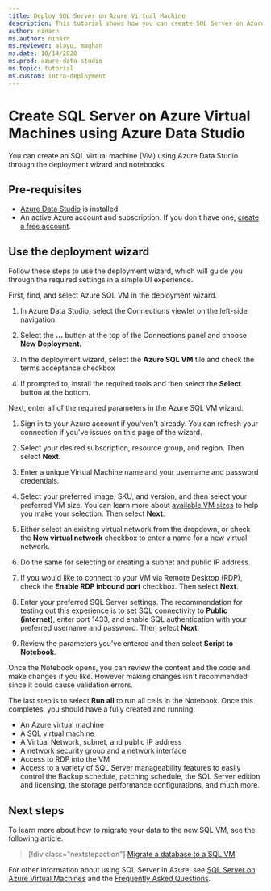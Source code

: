 ```yaml
---
title: Deploy SQL Server on Azure Virtual Machine
description: This tutorial shows how you can create SQL Server on Azure Virtual Machines
author: ninarn
ms.author: ninarn
ms.reviewer: alayu, maghan
ms.date: 10/14/2020
ms.prod: azure-data-studio
ms.topic: tutorial
ms.custom: intro-deployment
---
```


# Create SQL Server on Azure Virtual Machines using Azure Data Studio

You can create an SQL virtual machine (VM) using Azure Data Studio through the deployment wizard and notebooks.

## Pre-requisites

- [Azure Data Studio](download-azure-data-studio.md) is installed
- An active Azure account and subscription. If you don't have one, [create a free account](https://azure.microsoft.com/free/).

## Use the deployment wizard

Follow these steps to use the deployment wizard, which will guide you through the required settings in a simple UI experience.

First, find, and select Azure SQL VM in the deployment wizard.

1. In Azure Data Studio, select the Connections viewlet on the left-side navigation.

2. Select the **...** button at the top of the Connections panel and choose **New Deployment.**

3. In the deployment wizard, select the **Azure SQL VM** tile and check the terms acceptance checkbox

4. If prompted to, install the required tools and then select the **Select** button at the bottom.

Next, enter all of the required parameters in the Azure SQL VM wizard.

1. Sign in to your Azure account if you'ven't already. You can refresh your connection if you've issues on this page of the wizard.

2. Select your desired subscription, resource group, and region. Then select **Next**.

3. Enter a unique Virtual Machine name and your username and password credentials.

4. Select your preferred image, SKU, and version, and then select your preferred VM size. You can learn more about [available VM sizes](/azure/virtual-machines/sizes) to help you make your selection. Then select **Next**.

5. Either select an existing virtual network from the dropdown, or check the **New virtual network** checkbox to enter a name for a new virtual network.

6. Do the same for selecting or creating a subnet and public IP address.

7. If you would like to connect to your VM via Remote Desktop (RDP), check the **Enable RDP inbound port** checkbox. Then select **Next**.

8. Enter your preferred SQL Server settings. The recommendation for testing out this experience is to set SQL connectivity to **Public (internet)**, enter port 1433, and enable SQL authentication with your preferred username and password. Then select **Next**.

9. Review the parameters you've entered and then select **Script to Notebook**.

Once the Notebook opens, you can review the content and the code and make changes if you like. However making changes isn't recommended since it could cause validation errors.

The last step is to select **Run all** to run all cells in the Notebook. Once this completes, you should have a fully created and running:

- An Azure virtual machine
- A SQL virtual machine
- A Virtual Network, subnet, and public IP address
- A network security group and a network interface
- Access to RDP into the VM
- Access to a variety of SQL Server manageability features to easily control the Backup schedule, patching schedule, the SQL Server edition and licensing, the storage performance configurations, and much more.

## Next steps

To learn more about how to migrate your data to the new SQL VM, see the following article.

> [!div class="nextstepaction"]
> [Migrate a database to a SQL VM](/azure/azure-sql/virtual-machines/windows/migrate-to-vm-from-sql-server)

For other information about using SQL Server in Azure, see [SQL Server on Azure Virtual Machines](/azure/azure-sql/virtual-machines/windows/sql-server-on-azure-vm-iaas-what-is-overview) and the [Frequently Asked Questions](/azure/azure-sql/virtual-machines/windows/frequently-asked-questions-faq).
